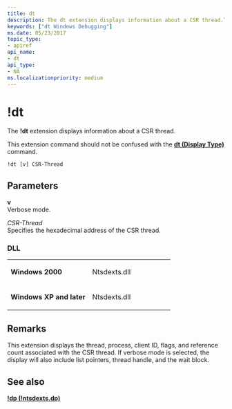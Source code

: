 ```yaml
---
title: dt
description: The dt extension displays information about a CSR thread.This extension command should not be confused with the dt (Display Type) command.
keywords: ["dt Windows Debugging"]
ms.date: 05/23/2017
topic_type:
- apiref
api_name:
- dt
api_type:
- NA
ms.localizationpriority: medium
---
```


# !dt


The **!dt** extension displays information about a CSR thread.

This extension command should not be confused with the [**dt (Display Type)**](dt--display-type-.md) command.

```dbgcmd
!dt [v] CSR-Thread 
```

## <span id="ddk__dt_dbg"></span><span id="DDK__DT_DBG"></span>Parameters


<span id="_______v______"></span><span id="_______V______"></span> **v**   
Verbose mode.

<span id="_______CSR-Thread______"></span><span id="_______csr-thread______"></span><span id="_______CSR-THREAD______"></span> *CSR-Thread*   
Specifies the hexadecimal address of the CSR thread.

### <span id="DLL"></span><span id="dll"></span>DLL

<table>
<colgroup>
<col width="50%" />
<col width="50%" />
</colgroup>
<tbody>
<tr class="odd">
<td align="left"><p><strong>Windows 2000</strong></p></td>
<td align="left"><p>Ntsdexts.dll</p></td>
</tr>
<tr class="even">
<td align="left"><p><strong>Windows XP and later</strong></p></td>
<td align="left"><p>Ntsdexts.dll</p></td>
</tr>
</tbody>
</table>

 

Remarks
-------

This extension displays the thread, process, client ID, flags, and reference count associated with the CSR thread. If verbose mode is selected, the display will also include list pointers, thread handle, and the wait block.

## <span id="see_also"></span>See also


[**!dp (!ntsdexts.dp)**](-dp---ntsdexts-dp-.md)

 

 






